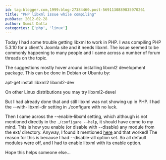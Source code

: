 ```yaml
---
id: tag:blogger.com,1999:blog-27384460.post-5691130889835970261
title: "PHP libxml issue while compiling"
pubDate: 2012-02-28
author: Sumit Datta
categories: ['php', 'linux']
---
```


Today I had some trouble getting libxml to work in PHP. I was compiling PHP 5.3.10 for a client's Joomla site and it needs libxml. The issue seemed to be commonly happening to many people and I came across a number of forum threads on the topic.  

The suggestions mostly hover around installing libxml2 development package. This can be done in Debian or Ubuntu by:  

apt-get install libxml2 libxml2-dev  

On other Linux distributions you may try libxml2-devel  

But I had already done that and still libxml was not showing up in PHP. I had the --with-libxml-dir setting in ./configure with no luck.  

Then I came across the --enable-libxml setting, which although is not mentioned directly in the `./configure --help`, it should have come to my mind. This is how you enable (or disable with --disable) any module from the ext/ directory. Anyway, I found it mentioned [here](http://joomla.unlikelysource.com/index.php/misc-tutorials-category/22-howto-install-php53) and that worked! The reason for this is because I had --disable-all option set. So all default modules were off, and I had to enable libxml with its enable option.  

Hope this helps someone else...